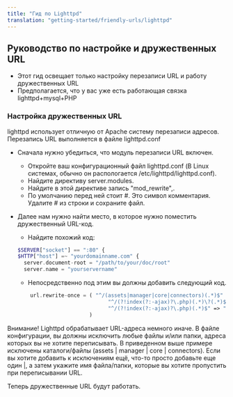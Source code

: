 ```yaml
---
title: "Гид по Lighttpd"
translation: "getting-started/friendly-urls/lighttpd"
---
```


## Руководство по настройке и дружественных URL

- Этот гид освещает только настройку перезаписи URL и работу дружественных URL
- Предполагается, что у вас уже есть работающая связка lighttpd+mysql+PHP


### Настройка дружественных URL

lighttpd использует отличную от Apache систему перезаписи адресов. Перезапись URL выполняется в файле lighttpd.conf

- Сначала нужно убедиться, что модуль перезаписи URL включен.
  - Откройте ваш конфигурационный файл lighttpd.conf (В Linux системах, обычно он распологается /etc/lighttpd/lighttpd.conf).
  - Найдите директиву server.modules.
  - Найдите в этой директиве запись "mod\_rewrite",.
  - По умолчанию перед ней стоит #. Это символ комментария. Удалите # из строки и сохраните файл.

- Далее нам нужно найти место, в которое нужно поместить дружественный URL-код.
  - Найдите похожий код: 
  ``` php 
  $SERVER["socket"] == ":80" {
  $HTTP["host"] =~ "yourdomainname.com" {
    server.document-root = "/path/to/your/doc/root"
    server.name = "yourservername"
  ```
  - Непосредственно под этим вы должны добавить следующий код. 
  ``` php 
      url.rewrite-once = ( "^/(assets|manager|core|connectors)(.*)$" => "/$1/$2",
                               "^/(?!index(?:-ajax)?\.php)(.*)\?(.*)$" => "/index.php?q=$1&$2",
                               "^/(?!index(?:-ajax)?\.php)(.*)$" => "/index.php?q=$1"
                         )
   ```

Внимание! Lighttpd обрабатывает URL-адреса немного иначе. В файле конфигурации, вы должны исключить любые файлы и/или папки, адреса которых вы не хотите переписывать. В приведенном выше примере исключены каталоги/файлы (assets | manager | core | connectors). Если вы хотите добавить к исключениям ещё, что-то просто добавьте еще один |, а затем укажите имя файла/папки, которые вы хотите пропустить при переписывании URL.

Теперь дружественные URL будут работать.
